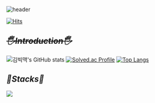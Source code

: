 ![header](https://capsule-render.vercel.app/api?type=waving&color=gradient&customColorList=0,2,2,5,30&height=300&section=header&text=Welcome&fontSize=90&fontColor=EAEAEA&animation=fadeIn)
  
[![Hits](https://hits.seeyoufarm.com/api/count/incr/badge.svg?url=https%3A%2F%2Fgithub.com%2FBigMacKIM&count_bg=%23EEA4D9&title_bg=%23B02F9C&icon=&icon_color=%23E7E7E7&title=hits&edge_flat=false)](https://hits.seeyoufarm.com)
</div>

## **<del><i> 🖐️Introduction🖐️ </i></del>**


>
![김빅맥's GitHub stats](https://github-readme-stats.vercel.app/api?username=BigMacKIM&theme=radical&show_icons=true)
[![Solved.ac Profile](http://mazassumnida.wtf/api/generate_badge?boj=koust6u)](https://solved.ac/koust6u)
[![Top Langs](https://github-readme-stats.vercel.app/api/top-langs/?username=BigMacKIM&layout=compact)](https://github.com/BigMacKIM/github-readme-stats) 
  
## **<i> 🚀Stacks🚀 </i>**


<img src="https://img.shields.io/badge/C#A8B9CC?style=for-the-badge&logo=C&logoColor=white">
